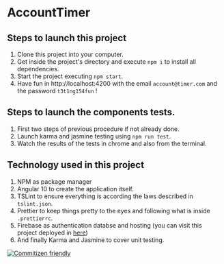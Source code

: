 # AccountTimer

## Steps to launch this project

1. Clone this project into your computer.
2. Get inside the project's directory and execute `npm i` to install all dependencies.
3. Start the project executing `npm start`.
4. Have fun in http://localhost:4200 with the email `account@timer.com` and the password `t3t1ng154fun` !

## Steps to launch the components tests.

1. First two steps of previous procedure if not already done.
2. Launch karma and jasmine testing using `npm run test`.
3. Watch the results of the tests in chrome and also from the terminal.

## Technology used in this project

1. NPM as package manager
2. Angular 10 to create the application itself.
3. TSLint to ensure everything is according the laws described in `tslint.json`.
4. Prettier to keep things pretty to the eyes and following what is inside `.prettierrc`.
5. Firebase as authentication databse and hosting (you can visit this project deployed in [here](https://account-timer.web.app/))
6. And finally Karma and Jasmine to cover unit testing.

[![Commitizen friendly](https://img.shields.io/badge/commitizen-friendly-brightgreen.svg)](http://commitizen.github.io/cz-cli/)
